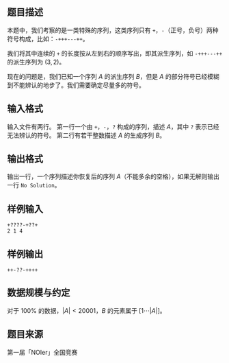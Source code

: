 ## 题目描述
本题中，我们考察的是一类特殊的序列，这类序列只有 `+`，`-`（正号，负号）两种符号构成，比如：`-+++---++`。

我们将其中连续的 `+` 的长度按从左到右的顺序写出，即其派生序列，如 `-+++---++` 的派生序列为 $(3,2)$。

现在的问题是，我们已知一个序列 $A$ 的派生序列 $B$，但是 $A$ 的部分符号已经模糊到不能辨认的地步了。我们需要确定尽量多的符号。
## 输入格式
输入文件有两行。
第一行一个由 `+`，`-`，`?` 构成的序列，描述 $A$，其中 `?` 表示已经无法辨认的符号。
第二行有若干整数描述 $A$ 的生成序列 $B$。
## 输出格式
输出一行，一个序列描述你恢复后的序列 $A$（不能多余的空格），如果无解则输出一行 `No Solution`。
## 样例输入
```plain
+????-+??+
2 1 4
```
## 样例输出
```plain
++-??-++++
```
## 数据规模与约定
对于 $100\%$ 的数据，$|A| < 20001$，$B$ 的元素属于 $[1 \cdots |A|]$。
## 题目来源
第一届「NOIer」全国竞赛